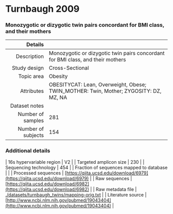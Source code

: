 # Turnbaugh 2009

### Monozygotic or dizygotic twin pairs concordant for BMI class, and their mothers


| Details        |             |
| -------------: |-------------|
| Description      | Monozygotic or dizygotic twin pairs concordant for BMI class, and their mothers |
| Study design | Cross-Sectional |
| Topic area | Obesity|
| Attributes | OBESITYCAT: Lean, Overweight, Obese; TWIN_MOTHER: Twin, Mother; ZYGOSITY: DZ, MZ, NA|
| Dataset notes | |
| Number of samples | 281|
| Number of subjects | 154|

### Additional details

| 16s hypervariable region | V2 |
| Targeted amplicon size | 230 |
| Sequencing technology | 454 |
| Fraction of sequences mapped to database |  |
| Processed sequences | [https://qiita.ucsd.edu/download/6979](https://qiita.ucsd.edu/download/6979) |
| Raw sequences | [https://qiita.ucsd.edu/download/6982](https://qiita.ucsd.edu/download/6982) |
| Raw metadata file | [./datasets/turnbaugh_twins/mapping-orig.txt](./datasets/turnbaugh_twins/mapping-orig.txt) |
| Literature source | [http://www.ncbi.nlm.nih.gov/pubmed/19043404](http://www.ncbi.nlm.nih.gov/pubmed/19043404) |